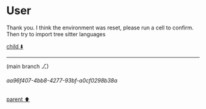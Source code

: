 # User

Thank you. I think the environment was reset, please run a cell to confirm. Then try to import tree sitter languages

[child ⬇️](#aa96f407-4bb8-4277-93bf-a0cf0298b38a)

---

(main branch ⎇)
###### aa96f407-4bb8-4277-93bf-a0cf0298b38a
[parent ⬆️](#aaa250d6-503c-4c6e-be32-fd14560ed889)
